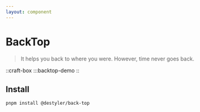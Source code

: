 ```yaml
---
layout: component
---
```


# BackTop

> It helps you back to where you were. However, time never goes back.

::craft-box
:::backtop-demo
::

## Install

```bash
pnpm install @destyler/back-top
```
